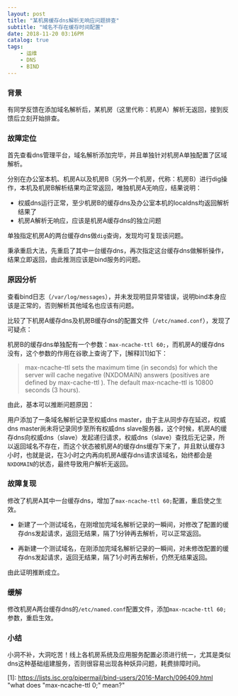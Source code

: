 ```yaml
---
layout: post
title: "某机房缓存dns解析无响应问题排查"
subtitle: "域名不存在缓存时间配置"
date: 2018-11-20 03:16PM
catalog: true
tags:
    - 运维
    - DNS
    - BIND
---
```


### 背景

有同学反馈在添加域名解析后，某机房（这里代称：机房A）解析无返回，接到反馈后立刻开始排查。

### 故障定位

首先查看dns管理平台，域名解析添加完毕，并且单独针对机房A单独配置了区域解析。

分别在办公室本机、机房A以及机房B（另外一个机房，代称：机房B）进行dig操作，本机及机房B解析结果均正常返回，唯独机房A无响应，结果说明：

- 权威dns运行正常，至少机房B的缓存dns及办公室本机的localdns均返回解析结果了
- 机房A解析无响应，应该是机房A缓存dns的独立问题

单独指定机房A的两台缓存dns做`dig`查询，发现均可复现该问题。

秉承重启大法，先重启了其中一台缓存dns，再次指定这台缓存dns做解析操作，结果立即返回，由此推测应该是bind服务的问题。

### 原因分析

查看bind日志（`/var/log/messages`），并未发现明显异常错误，说明bind本身应该是正常的，否则解析其他域名也应该有问题。

比较了下机房A缓存dns及机房B缓存dns的配置文件（`/etc/named.conf`），发现了可疑点：

机房B的缓存dns单独配有一个参数：`max-ncache-ttl 60;`，而机房A的缓存dns没有，这个参数的作用在谷歌上查询了下，[解释][1]如下：

> max-ncache-ttl sets the maximum time (in seconds) for which the server will cache negative (NXDOMAIN) answers (positives are defined by max-cache-ttl ). The default max-ncache-ttl is 10800 seconds (3 hours).

由此，基本可以推断问题原因：

用户添加了一条域名解析记录至权威dns master，由于主从同步存在延迟，权威dns master尚未将记录同步至所有权威dns slave服务器，这个时候，机房A的缓存dns向权威dns（slave）发起递归请求，权威dns（slave）查找后无记录，所以返回域名不存在，而这个状态被机房A的缓存dns缓存下来了，并且默认缓存3小时，也就是说，在3小时之内再向机房A缓存dns请求该域名，始终都会是`NXDOMAIN`的状态，最终导致用户解析无返回。

### 故障复现

修改了机房A其中一台缓存dns，增加了`max-ncache-ttl 60;`配置，重启使之生效。

- 新建了一个测试域名，在刚增加完域名解析记录的一瞬间，对修改了配置的缓存dns发起请求，返回无结果，隔了1分钟再去解析，可以正常返回。

- 再新建一个测试域名，在刚添加完域名解析记录的一瞬间，对未修改配置的缓存dns发起请求，返回无结果，隔了1小时再去解析，仍然无结果返回。

由此证明推断成立。

### 缓解

修改机房A两台缓存dns的`/etc/named.conf`配置文件，添加`max-ncache-ttl 60;`参数，重启生效。

### 小结

小洞不补，大洞吃苦！线上各机房系统及应用服务配置必须进行统一，尤其是类似dns这种基础组建服务，否则很容易出现各种妖异问题，耗费排障时间。

[1]: https://lists.isc.org/pipermail/bind-users/2016-March/096409.html "what does "max-ncache-ttl 0;" mean?"